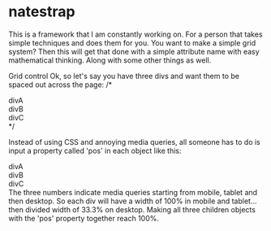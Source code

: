 # natestrap
This is a framework that I am constantly working on. For a person that takes simple techniques and does them for you. You want to make a simple grid system? Then this will get that done with a simple attribute name with easy mathematical thinking. Along with some other things as well.

Grid control
Ok, so let's say you have three divs and want them to be spaced out across the page:
/*
<div class='parent'>
<div class='child'>divA</div>
<div class='child'>divB</div>
<div class='child'>divC</div>
</div>
*/

Instead of using CSS and annoying media queries, all someone has to do is input a property called 'pos' in each object like this:
<div>
<div pos='100 100 33.3'>divA</div>
<div pos='100 100 33.3'>divB</div>
<div pos='100 100 33.3'>divC</div>
</div>
The three numbers indicate media queries starting from mobile, tablet and then desktop. So each div will have a width of 100% in mobile and tablet... then divided width of 33.3% on desktop. Making all three children objects with the 'pos' property together reach 100%.
